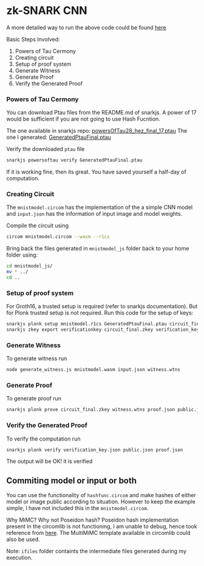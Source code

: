 # zk-SNARK CNN

A more detailed way to run the above code could be found [here](https://github.com/iden3/snarkjs/blob/master/README.md)

Basic Steps Involved:

1. Powers of Tau Cermony
2. Creating circuit
3. Setup of proof system
4. Generate Witness
5. Generate Proof
6. Verify the Generated Proof

### Powers of Tau Cermony

You can download Ptau files from the README.md of snarkjs. A power of 17 would be sufficient if you are not going to use Hash Fucntion.

The one available in snarkjs repo: [powersOfTau28_hez_final_17.ptau](https://hermez.s3-eu-west-1.amazonaws.com/powersOfTau28_hez_final_17.ptau)
The one I generated: [GeneratedPtauFinal.ptau](https://drive.google.com/file/d/1ctffe72_iwzcbGPmdH3wZZW3H0vh__II/view?usp=sharing)

Verify the downloaded `ptau` file
```sh
snarkjs powersoftau verify GeneratedPtauFinal.ptau
```
If it is working fine, then its great. You have saved yourself a half-day of computation.

### Creating Circuit

The `mnistmodel.circom` has the implementation of the a simple CNN model and `input.json` has the information of input image and model weights.

Compile the circuit using

```sh
circom mnistmodel.circom --wasm --r1cs
```

Bring back the files generated in `mnistmodel_js` folder back to your home folder using:

```sh
cd mnistmodel_js/
mv * ../
cd ..
```

### Setup of proof system

For Groth16, a trusted setup is required (refer to snarkjs documentation). But for Plonk trusted setup is not required. Run this code for the setup of keys:

```sh
snarkjs plonk setup mnistmodel.r1cs GeneratedPtauFinal.ptau circuit_final.zkey
snarkjs zkey export verificationkey circuit_final.zkey verification_key.json
```
### Generate Witness
To generate witness run
```sh
node generate_witness.js mnistmodel.wasm input.json witness.wtns
```

### Generate Proof
To generate proof run
```sh
snarkjs plonk prove circuit_final.zkey witness.wtns proof.json public.json
```

### Verify the Generated Proof
To verify the computation run
```sh
snarkjs plonk verify verification_key.json public.json proof.json
```
The output will be OK! it is verified

## Commiting model or input or both

You can use the functionality of `hashfunc.circom` and make hashes of either model or image public according to situation.
However to keep the example simple, I have not included this in the `mnistmodel.circom`.

Why MiMC? Why not Poseidon hash? 
Poseidon hash implementation present in the circomlib is not functioning, I am unable to debug, hence took reference from [here](https://0xparc.org/blog/zk-mnist). The MultiMiMC template available in circomlib could also be used.  

Note: `ifiles` folder containts the intermediate files generated during my execution.






